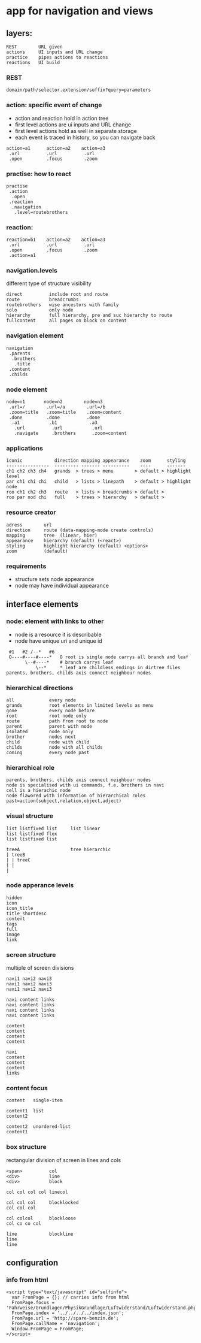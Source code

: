 # app for navigation and views
## layers:
```
REST        URL given
actions     UI inputs and URL change
practice    pipes actions to reactions
reactions   UI build
```
### REST
```
domain/path/selector.extension/suffix?query=parameters
```
### action: specific event of change
- action and reaction hold in action tree
- first level actions are ui inputs and URL change
- first level actions hold as well in separate storage
- each event is traced in history, so you can navigate back
```
action=a1      action=a2    action=a3
 .url          .url          .url
 .open         .focus        .zoom
```
### practise: how to react
```
practise
 .action
  .open
 .reaction
  .navigation
   .level=routebrothers
```
### reaction:
```
reaction=b1    action=a2    action=a3
 .url          .url          .url
 .open         .focus        .zoom
 .action=a1
```
### navigation.levels
different type of structure visibility
```
direct          include root and route
route           breadcrumbs
routebrothers   wise ancestors with family
solo            only node
hierarchy       full hierarchy, pre and suc hierarchy to route
fullcontent     all pages on block on content
```
### navigation element
```
navigation
 .parents
  .brothers
   .title
 .content
 .childs
```
### node element
```
node=n1       node=n2        node=n3
 .url=/        .url=/a        .url=/b
 .zoom=title   .zoom=title    .zoom=content
 .done         .done          .done
  .a1           .b1            .a3
   .url          .url           .url
   .navigate     .brothers      .zoom=content
```
### applications
```
iconic            direction mapping appearance    zoom      styling
----------------  --------- ------- ----------    ----      -------
ch1 ch2 ch3 ch4   grands  > trees > menu        > default > highlight level
par chi chi chi   child   > lists > linepath    > default > highlight node
roo ch1 ch2 ch3   route   > lists > breadcrumbs > default >
roo par nod chi   full    > trees > hierarchy   > default >
```
### resource creator
```
adress        url
direction     route (data-mapping-mode create controls)
mapping       tree  (linear, hier)
appearance    hierarchy (default) (<react>)
styling       highlight hierarchy (default) <options>
zoom          (default)
```
### requirements
- structure sets node appearance
- node may have individual appearance
## interface elements
### node: element with links to other
- node is a resource it is describable
- node have unique uri and unique id
```
 #1   #2 /--*   #6
 O----#----#----*   O root is single node carrys all branch and leaf
       \--#----*    # branch carrys leaf
           \--*     * leaf are childless endings in dirtree files
parents, brothers, childs axis connect neighbour nodes
```
### hierarchical directions
```
all             every node
grands          root elements in limited levels as menu
gone            every node before
root            root node only
route           path from root to node
parent          parent with node
isolated        node only
brother         nodes next
child           node with child
childs          node with all childs
coming          every node past
```
### hierarchical role
```
parents, brothers, childs axis connect neighbour nodes
node is specialised with ui commands, f.e. brothers in navi
cell is a hierachic node
node flawored with information of hierarchical roles
past=action(subject,relation,object,adject)
```
### visual structure
```
list listfixed list     list linear
list listfixed flex
list listfixed list

treeA                   tree hierarchic
| treeB
| | treeC
| |
|
```
### node apperance levels
```
hidden
icon
icon_title
title_shortdesc
content
tags
full
image
link
```
### screen structure
multiple of screen divisions
```
navi1 navi2 navi3
navi1 navi2 navi3
navi1 navi2 navi3

navi content links
navi content links
navi content links
navi content links

content
content
content
content

navi
content
content
content
links
```
### content focus
```
content   single-item

content1  list
content2

content2  unordered-list
content1
```
### box structure
rectangular division of screen in lines and cols
```
<span>          col
<div>           line
<div>           block

col col col col linecol

col col col     blocklocked
col col col

col colcol      blockloose
col co co col

line            blockline
line
line
```
## configuration
### info from html
```
<script type="text/javascript" id="selfinfo">
  var FromPage = {}; // carries info from html
  FromPage.focus = 'Fahrweise/Grundlagen/PhysikGrundlage/Luftwiderstand/Luftwiderstand.php';
  FromPage.index = '../../../../index.json';
  FromPage.url = 'http://spare-benzin.de';
  FromPage.callName = 'navigation';
  Window.FromPage = FromPage;
</script>
```
